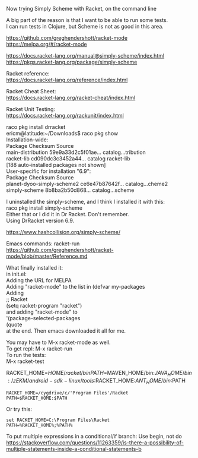 Now trying Simply Scheme with Racket, on the command line

A big part of the reason is that I want to be able to run some tests.  
I can run tests in Clojure, but Scheme is not as good in this area.  


https://github.com/greghendershott/racket-mode  
https://melpa.org/#/racket-mode  

https://docs.racket-lang.org/manual@simply-scheme/index.html  
https://pkgs.racket-lang.org/package/simply-scheme  

Racket reference:  
https://docs.racket-lang.org/reference/index.html   

Racket Cheat Sheet:   
https://docs.racket-lang.org/racket-cheat/index.html   

Racket Unit Testing:  
https://docs.racket-lang.org/rackunit/index.html  

raco pkg install drracket  
ericm@latitude:~/Downloads$ raco pkg show  
Installation-wide:  
 Package            Checksum             Source  
 main-distribution  59e9a33d2c5f01ae...  catalog...tribution  
 racket-lib         cd090dc3c3452a44...  catalog racket-lib  
 [188 auto-installed packages not shown]  
User-specific for installation "6.9":  
 Package                     Checksum          Source  
 planet-dyoo-simply-scheme2  ce6e47b87642f...  catalog...cheme2  
 simply-scheme               8b8ba2b50d868...  catalog...scheme  

I uninstalled the simply-scheme, and I think I installed it with this:  
raco pkg install simply-scheme  
Either that or I did it in Dr Racket. Don't remember.  
Using DrRacket version 6.9.  

https://www.hashcollision.org/simply-scheme/  



Emacs commands: racket-run  
https://github.com/greghendershott/racket-mode/blob/master/Reference.md   

What finally installed it:  
in init.el:  
Adding the URL for MELPA  
Adding "racket-mode" to the list in (defvar my-packages  
Adding   
;; Racket  
(setq racket-program "racket")  
and adding "racket-mode" to  
'(package-selected-packages  
   (quote  
at the end. Then emacs downloaded it all for me.  

You may have to M-x racket-mode as well.  
To get repl: M-x racket-run  
To run the tests:  
M-x racket-test  

RACKET_HOME=$HOME/racket/bin
PATH=$MAVEN_HOME/bin:$JAVA_HOME/bin:/zEKM/android-sdk-linux/tools:$RACKET_HOME:$ANT_HOME/bin:$PATH

```batchfile
RACKET_HOME=/cygdrive/c/'Program Files'/Racket
PATH=$RACKET_HOME:$PATH
```

Or try this:
```batchfile
set RACKET_HOME=C:\Program Files\Racket
PATH=%RACKET_HOME%;%PATH%
```

To put multiple expressions in a conditional/if branch: Use begin, not do   
https://stackoverflow.com/questions/11263359/is-there-a-possibility-of-multiple-statements-inside-a-conditional-statements-b


